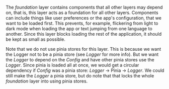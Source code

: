 The _foundation_ layer contains components that all other layers may depend on, that is, this layer acts as a foundation for all other layers.
Components can include things like user preferences or the app's configuration, that we want to be loaded first.
This prevents, for example, flickering from light to dark mode when loading the app or text jumping from one language to another.
Since this layer blocks loading the rest of the application, it should be kept as small as possible.

Note that we do not use pinia stores for this layer. This is because we want the Logger not to be a pinia store (see _Logger_ for more info).
But we want the _Logger_ to depend on the _Config_ and have other pinia stores use the _Logger_.
Since pinia is loaded all at once, we would get a circular dependency if _Config_ was a pinia store: _Logger_ -> Pinia -> _Logger_.
We could still make the _Logger_ a pinia store, but do note that that locks the whole _foundation_ layer into using pinia stores.
